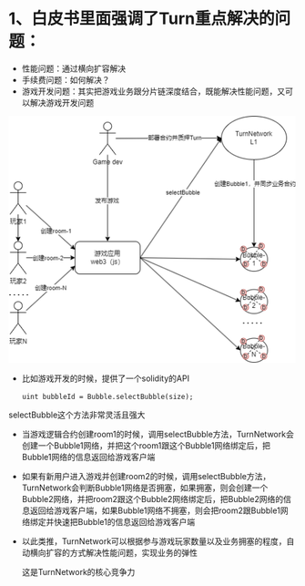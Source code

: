 # 1、白皮书里面强调了Turn重点解决的问题：
- 性能问题：通过横向扩容解决
- 手续费问题：如何解决？
- 游戏开发问题：其实把游戏业务跟分片链深度结合，既能解决性能问题，又可以解决游戏开发问题

![业务视图](selectbubble.png "业务视图")

- 比如游戏开发的时候，提供了一个solidity的API
  ```
  uint bubbleId = Bubble.selectBubble(size);
  ```
selectBubble这个方法非常灵活且强大
- 当游戏逻辑合约创建room1的时候，调用selectBubble方法，TurnNetwork会创建一个Bubble1网络，并把这个room1跟这个Bubble1网络绑定后，把Bubble1网络的信息返回给游戏客户端
- 如果有新用户进入游戏并创建room2的时候，调用selectBubble方法，TurnNetwork会判断Bubble1网络是否拥塞，如果拥塞，则会创建一个Bubble2网络，并把room2跟这个Bubble2网络绑定后，把Bubble2网络的信息返回给游戏客户端，如果Bubble1网络不拥塞，则会把room2跟Bubble1网络绑定并快速把Bubble1的信息返回给游戏客户端
- 以此类推，TurnNetwork可以根据参与游戏玩家数量以及业务拥塞的程度，自动横向扩容的方式解决性能问题，实现业务的弹性

  这是TurnNetwork的核心竞争力
